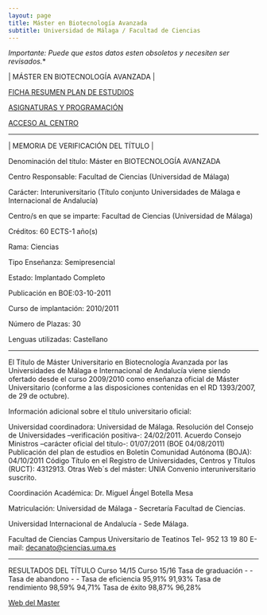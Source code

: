 ```yaml
---
layout: page
title: Máster en Biotecnología Avanzada
subtitle: Universidad de Málaga / Facultad de Ciencias
---
```

**Importante*: Puede que estos datos esten obsoletos y necesiten ser revisados.**

| MÁSTER EN BIOTECNOLOGÍA AVANZADA |

[FICHA RESUMEN PLAN DE ESTUDIOS](http://www.uma.es/media/files/BIOTECNOLOGIAAVANZADA1718.pdf)

[ASIGNATURAS Y PROGRAMACIÓN](https://www.uma.es/centers/subjects_center/facultad-de-ciencias/5120/)

[ACCESO AL CENTRO](http://www.uma.es/centros-listado/info/4420/facultad-de-ciencias/)

 ---

| MEMORIA DE VERIFICACIÓN DEL TÍTULO |

 Denominación del título: Máster en BIOTECNOLOGÍA AVANZADA

 Centro Responsable: Facultad de Ciencias (Universidad de Málaga)

 Carácter: Interuniversitario (Título conjunto Universidades de Málaga e Internacional de Andalucía)

 Centro/s en que se imparte: Facultad de Ciencias (Universidad de Málaga)

 Créditos: 60 ECTS-1 año(s)

 Rama: Ciencias

 Tipo Enseñanza: Semipresencial

 Estado: Implantado Completo

 Publicación en BOE:03-10-2011

 Curso de implantación: 2010/2011

 Número de Plazas: 30

 Lenguas utilizadas: Castellano

--- 

El Título de Máster Universitario en Biotecnología Avanzada por las Universidades de Málaga e Internacional de Andalucía viene siendo ofertado desde el curso 2009/2010 como enseñanza oficial de Máster Universitario (conforme a las disposiciones contenidas en el RD 1393/2007, de 29 de octubre).

Información adicional sobre el título universitario oficial:

Universidad coordinadora: Universidad de Málaga.
Resolución del Consejo de Universidades –verificación positiva-: 24/02/2011.
Acuerdo Consejo Ministros –carácter oficial del título-: 01/07/2011 (BOE 04/08/2011)
Publicación del plan de estudios en Boletín Comunidad Autónoma (BOJA): 04/10/2011
Código Título en el Registro de Universidades, Centros y Títulos (RUCT): 4312913.
Otras Web´s  del máster:  UNIA
Convenio interuniversitario suscrito.
 

Coordinación Académica:
Dr. Miguel Ángel Botella Mesa

Matriculación:
Universidad de Málaga - Secretaría Facultad de Ciencias.

Universidad Internacional de Andalucía - Sede Málaga.

 

Facultad de Ciencias
Campus Universitario de Teatinos
Tel- 952 13 19 80
E-mail: decanato@ciencias.uma.es

---

RESULTADOS DEL TÍTULO
						Curso 14/15	 Curso 15/16
 Tasa de graduación	 		-	 		  - 
 Tasa de abandono	 		-	 		  -
 Tasa de eficiencia	  	  95,91%		91,93%
 Tasa de rendimiento	  98,59%	    94,71%
 Tasa de éxito	 		  98,87%	    96,28%
 
[Web del Master](https://www.uma.es/master-en-biotecnologia-avanzada/)